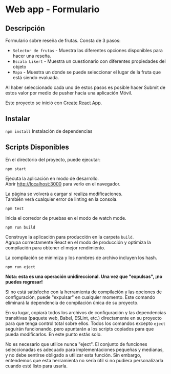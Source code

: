 # Web app - Formulario

## Descripción

Formulario sobre reseña de frutas. 
Consta de 3 pasos:

- `Selector de frutas` - Muestra las diferentes opciones disponibles para hacer una reseña.
- `Escala Likert` - Muestra un cuestionario con diferentes propiedades del objeto
- `Mapa` - Muestra un donde se puede seleccionar el lugar de la fruta que está siendo evaluada.

Al haber seleccionado cada uno de estos pasos es posible hacer Submit de estos valor por medio de pusher hacia una aplicación Móvil.

Este proyecto se inició con [Create React App](https://github.com/facebook/create-react-app).

## Instalar

`npm install`
Instalación de dependencias

## Scripts Disponibles

En el directorio del proyecto, puede ejecutar:

`npm start`

Ejecuta la aplicación en modo de desarrollo. <br />
Abrir [http://localhost:3000](http://localhost:3000) para verlo en el navegador.

La página se volverá a cargar si realiza modificaciones. <br />
También verá cualquier error de linting en la consola.

`npm test`

Inicia el corredor de pruebas en el modo de watch mode.

`npm run build`

Construye la aplicación para producción en la carpeta `build`. <br />
Agrupa correctamente React en el modo de producción y optimiza la compilación para obtener el mejor rendimiento.

La compilación se minimiza y los nombres de archivo incluyen los hash. <br />

`npm run eject`

**Nota: esta es una operación unidireccional. Una vez que "expulsas", ¡no puedes regresar!**

Si no está satisfecho con la herramienta de compilación y las opciones de configuración, puede "expulsar" en cualquier momento. Este comando eliminará la dependencia de compilación única de su proyecto.

En su lugar, copiará todos los archivos de configuración y las dependencias transitivas (paquete web, Babel, ESLint, etc.) directamente en su proyecto para que tenga control total sobre ellos. Todos los comandos excepto `eject` seguirán funcionando, pero apuntarán a los scripts copiados para que pueda modificarlos. En este punto estás solo.

No es necesario que utilice nunca "eject". El conjunto de funciones seleccionadas es adecuado para implementaciones pequeñas y medianas, y no debe sentirse obligado a utilizar esta función. Sin embargo, entendemos que esta herramienta no sería útil si no pudiera personalizarla cuando esté listo para usarla.